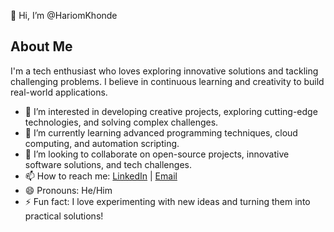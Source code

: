 👋 Hi, I’m @HariomKhonde

## About Me
I'm a tech enthusiast who loves exploring innovative solutions and tackling challenging problems. I believe in continuous learning and creativity to build real-world applications.

- 👀 I’m interested in developing creative projects, exploring cutting-edge technologies, and solving complex challenges.
- 🌱 I’m currently learning advanced programming techniques, cloud computing, and automation scripting.
- 💞️ I’m looking to collaborate on open-source projects, innovative software solutions, and tech challenges.
- 📫 How to reach me: [LinkedIn](https://www.linkedin.com/in/hariom-khonde) | [Email](mailto:hariomkhonde@example.com) 
- 😄 Pronouns: He/Him
- ⚡ Fun fact: I love experimenting with new ideas and turning them into practical solutions!

<!---
hariomkhonde108/hariomkhonde108 is a ✨ special ✨ repository because its `README.md` (this file) appears on your GitHub profile.
You can click the Preview link to take a look at your changes.
--->
